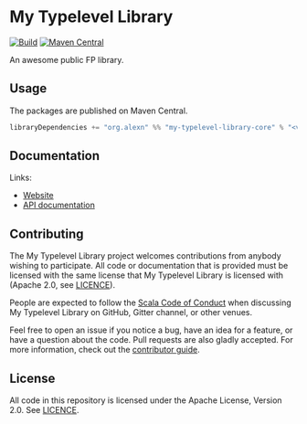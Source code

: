# My Typelevel Library

[![Build](https://github.com/alexandru/my-typelevel-library/workflows/build/badge.svg?branch=main)](https://github.com/alexandru/my-typelevel-library/actions?query=branch%3Amain+workflow%3Abuild) [![Maven Central](https://maven-badges.herokuapp.com/maven-central/org.alexn/my-typelevel-library-core_2.13/badge.svg)](https://maven-badges.herokuapp.com/maven-central/org.alexn/my-typelevel-library-core_2.13)

An awesome public FP library.

## Usage

The packages are published on Maven Central.

```scala
libraryDependencies += "org.alexn" %% "my-typelevel-library-core" % "<version>"
```

## Documentation

Links:

- [Website](https://alexandru.github.io/my-typelevel-library/)
- [API documentation](https://alexandru.github.io/my-typelevel-library/api/)

## Contributing

The My Typelevel Library project welcomes contributions from anybody wishing to participate.  All code or documentation that is provided must be licensed with the same license that My Typelevel Library is licensed with (Apache 2.0, see [LICENCE](./LICENSE.md)).

People are expected to follow the [Scala Code of Conduct](./CODE_OF_CONDUCT.md) when discussing My Typelevel Library on GitHub, Gitter channel, or other venues.

Feel free to open an issue if you notice a bug, have an idea for a feature, or have a question about the code. Pull requests are also gladly accepted. For more information, check out the [contributor guide](./CONTRIBUTING.md).

## License

All code in this repository is licensed under the Apache License, Version 2.0.  See [LICENCE](./LICENSE.md).
